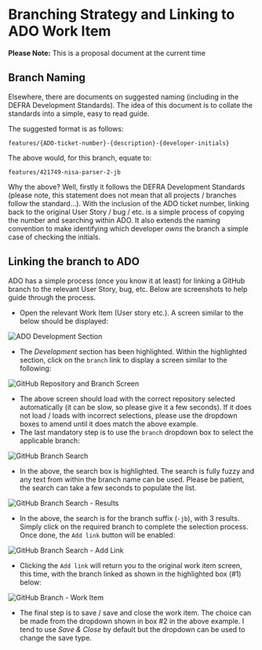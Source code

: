 # Branching Strategy and Linking to ADO Work Item

**Please Note:** This is a proposal document at the current time

## Branch Naming

Elsewhere, there are documents on suggested naming (including in the DEFRA Development Standards). The idea of this document is to collate the standards into a simple, easy to read guide.

The suggested format is as follows:

```text
features/{ADO-ticket-number}-{description}-{developer-initials}
```

The above would, for this branch, equate to:

```text
features/421749-nisa-parser-2-jb
```

Why the above? Well, firstly it follows the DEFRA Development Standards (please note, this statement does not mean that all projects / branches follow the standard...). With the inclusion of the ADO ticket number, linking back to the original User Story / bug / etc. is a simple process of copying the number and searching within ADO. It also extends the naming convention to make identifying which developer _owns_ the branch a simple case of checking the initials.

## Linking the branch to ADO

ADO has a simple process (once you know it at least) for linking a GitHub branch to the relevant User Story, bug, etc. Below are screenshots to help guide through the process.

- Open the relevant Work Item (User story etc.). A screen similar to the below should be displayed:

![ADO Development Section](./readme-images/Screenshot%202024-08-01%20131418.png "ADO Development Section")

- The _Development_ section has been highlighted. Within the highlighted section, click on the `branch` link to display a screen similar to the following:

![GitHub Repository and Branch Screen](./readme-images/Screenshot%202024-08-01%20131931.png "GitHub Repository and Branch Screen")

- The above screen should load with the correct repository selected automatically (it can be slow, so please give it a few seconds). If it does not load / loads with incorrect selections, please use the dropdown boxes to amend until it does match the above example.
- The last mandatory step is to use the `branch` dropdown box to select the applicable branch:

![GitHub Branch Search](./readme-images/Screenshot%202024-08-01%20132236.png "GitHub Branch Search")

- In the above, the search box is highlighted. The search is fully fuzzy and any text from within the branch name can be used. Please be patient, the search can take a few seconds to populate the list.

![GitHub Branch Search - Results](./readme-images/Screenshot%202024-08-01%20132324.png "GitHub Branch Search - Results")

- In the above, the search is for the branch suffix (`-jb`), with 3 results. Simply click on the required branch to complete the selection process. Once done, the `Add link` button will be enabled:

![GitHub Branch Search - Add Link](./readme-images/Screenshot%202024-08-01%20132749.png "GitHub Branch Search - Add Link")

- Clicking the `Add link` will return you to the original work item screen, this time, with the branch linked as shown in the highlighted box (#1) below:

![GitHub Branch - Work Item](./readme-images/Screenshot%202024-08-01%20132852.png "GitHub Branch - Work Item")

- The final step is to save / save and close the work item. The choice can be made from the dropdown shown in box #2 in the above example. I tend to use _Save & Close_ by default but the dropdown can be used to change the save type.
